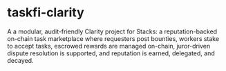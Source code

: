 # taskfi-clarity
A a modular, audit-friendly Clarity project for Stacks: a reputation-backed on-chain task marketplace where requesters post bounties, workers stake to accept tasks, escrowed rewards are managed on-chain, juror-driven dispute resolution is supported, and reputation is earned, delegated, and decayed.
